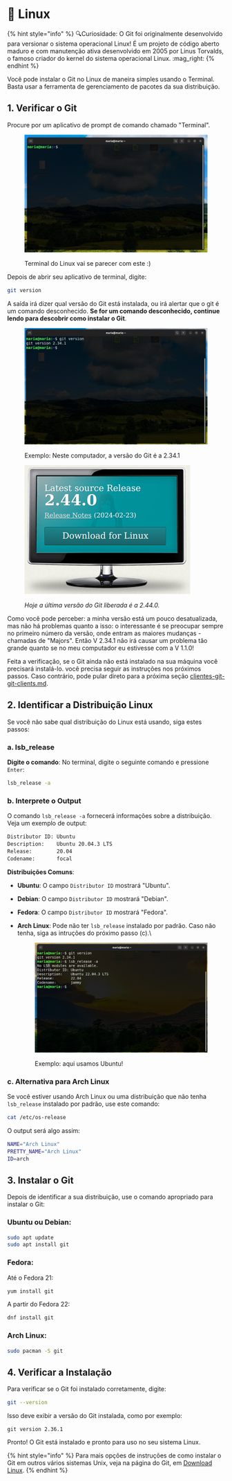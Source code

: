 # 🐧 Linux

{% hint style="info" %}
:mag:Curiosidade: O Git foi originalmente desenvolvido para versionar o sistema operacional Linux! É um projeto de código aberto maduro e com manutenção ativa desenvolvido em 2005 por Linus Torvalds, o famoso criador do kernel do sistema operacional Linux. :mag\_right:
{% endhint %}

Você pode instalar o Git no Linux de maneira simples usando o Terminal. Basta usar a ferramenta de gerenciamento de pacotes da sua distribuição.

## 1. Verificar o Git&#x20;

Procure por um aplicativo de prompt de comando chamado "Terminal".

<figure><img src="../../../.gitbook/assets/image (15).png" alt=""><figcaption><p>Terminal do Linux vai se parecer com este :)</p></figcaption></figure>

Depois de abrir seu aplicativo de terminal, digite:

```bash
git version
```

A saída irá dizer qual versão do Git está instalada, ou irá alertar que o git é um comando desconhecido. **Se for um comando desconhecido, continue lendo para descobrir como instalar o Git**.

<figure><img src="../../../.gitbook/assets/image (13) (1) (1).png" alt=""><figcaption><p>Exemplo: Neste computador, a versão do Git é a 2.34.1</p></figcaption></figure>

<figure><img src="../../../.gitbook/assets/image (12) (1) (1).png" alt=""><figcaption><p><em>Hoje a última versão do Git liberada é a 2.44.0.</em></p></figcaption></figure>

Como você pode perceber: a minha versão está um pouco desatualizada, mas não há problemas quanto a isso: o interessante é se preocupar sempre no primeiro número da versão, onde entram as maiores mudanças - chamadas de "Majors". Então V 2.34.1 não irá causar um problema tão grande quanto se no meu computador eu estivesse com a V 1.1.0!&#x20;

Feita a verificação, se o Git ainda não está instalado na sua máquina você precisará instalá-lo. você precisa seguir as instruções nos próximos passos. Caso contrário, pode pular direto para a próxima seção [clientes-git-git-clients.md](../clientes-git-git-clients.md "mention").

## 2. Identificar a Distribuição Linux

Se você não sabe qual distribuição do Linux está usando, siga estes passos:

### **a.** lsb\_release

**Digite o comando**: No terminal, digite o seguinte comando e pressione `Enter`:

```sh
lsb_release -a
```

### **b. Interprete o Output**

O comando `lsb_release -a` fornecerá informações sobre a distribuição. Veja um exemplo de output:

```sh
Distributor ID: Ubuntu
Description:    Ubuntu 20.04.3 LTS
Release:        20.04
Codename:       focal
```

**Distribuições Comuns**:

* **Ubuntu**: O campo `Distributor ID` mostrará "Ubuntu".
* **Debian**: O campo `Distributor ID` mostrará "Debian".
* **Fedora**: O campo `Distributor ID` mostrará "Fedora".
*   **Arch Linux**: Pode não ter `lsb_release` instalado por padrão. Caso não tenha, siga as intruções do próximo passo (c).\


    <figure><img src="../../../.gitbook/assets/image (14).png" alt=""><figcaption><p>Exemplo: aqui usamos Ubuntu!</p></figcaption></figure>

### **c. Alternativa para Arch Linux**&#x20;

Se você estiver usando Arch Linux ou uma distribuição que não tenha `lsb_release` instalado por padrão, use este comando:

```sh
cat /etc/os-release
```

O output será algo assim:

```sh
NAME="Arch Linux"
PRETTY_NAME="Arch Linux"
ID=arch
```

## 3. Instalar o Git

Depois de identificar a sua distribuição, use o comando apropriado para instalar o Git:

### **Ubuntu ou Debian:**

```sh
sudo apt update
sudo apt install git
```

### **Fedora:**

Até o Fedora 21:

```bash
yum install git
```

A partir do Fedora 22:

```sh
dnf install git
```

### **Arch Linux:**

```sh
sudo pacman -S git
```

## 4. Verificar a Instalação

Para verificar se o Git foi instalado corretamente, digite:

```sh
git --version
```

Isso deve exibir a versão do Git instalada, como por exemplo:

```
git version 2.36.1
```

Pronto! O Git está instalado e pronto para uso no seu sistema Linux.

{% hint style="info" %}
Para mais opções de instruções de como instalar o Git em outros vários sistemas Unix, veja na página do Git, em [Download Linux](https://git-scm.com/download/linux).
{% endhint %}
